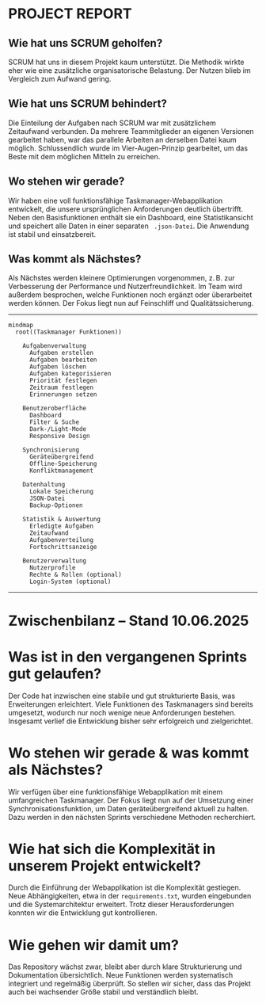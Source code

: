 # PROJECT REPORT

## Wie hat uns SCRUM geholfen?
SCRUM hat uns in diesem Projekt kaum unterstützt. Die Methodik wirkte eher wie eine zusätzliche organisatorische Belastung. Der Nutzen blieb im Vergleich zum Aufwand gering.

## Wie hat uns SCRUM behindert?
Die Einteilung der Aufgaben nach SCRUM war mit zusätzlichem Zeitaufwand verbunden. Da mehrere Teammitglieder an eigenen Versionen gearbeitet haben, war das parallele Arbeiten an derselben Datei kaum möglich. Schlussendlich wurde im Vier-Augen-Prinzip gearbeitet, um das Beste mit dem möglichen Mitteln zu erreichen.

## Wo stehen wir gerade?
Wir haben eine voll funktionsfähige Taskmanager-Webapplikation entwickelt, die unsere ursprünglichen Anforderungen deutlich übertrifft. Neben den Basisfunktionen enthält sie ein Dashboard, eine Statistikansicht und speichert alle Daten in einer separaten ` .json-Datei`. Die Anwendung ist stabil und einsatzbereit.

## Was kommt als Nächstes?
Als Nächstes werden kleinere Optimierungen vorgenommen, z. B. zur Verbesserung der Performance und Nutzerfreundlichkeit. Im Team wird außerdem besprochen, welche Funktionen noch ergänzt oder überarbeitet werden können. Der Fokus liegt nun auf Feinschliff und Qualitätssicherung.

---
```mermaid
mindmap
  root((Taskmanager Funktionen))
  
    Aufgabenverwaltung
      Aufgaben erstellen
      Aufgaben bearbeiten
      Aufgaben löschen
      Aufgaben kategorisieren
      Priorität festlegen
      Zeitraum festlegen
      Erinnerungen setzen

    Benutzeroberfläche
      Dashboard
      Filter & Suche
      Dark-/Light-Mode
      Responsive Design

    Synchronisierung
      Geräteübergreifend
      Offline-Speicherung
      Konfliktmanagement

    Datenhaltung
      Lokale Speicherung
      JSON-Datei
      Backup-Optionen

    Statistik & Auswertung
      Erledigte Aufgaben
      Zeitaufwand
      Aufgabenverteilung
      Fortschrittsanzeige

    Benutzerverwaltung
      Nutzerprofile
      Rechte & Rollen (optional)
      Login-System (optional)

```
---

# Zwischenbilanz – Stand 10.06.2025

# Was ist in den vergangenen Sprints gut gelaufen?
Der Code hat inzwischen eine stabile und gut strukturierte Basis, was Erweiterungen erleichtert. Viele Funktionen des Taskmanagers sind bereits umgesetzt, wodurch nur noch wenige neue Anforderungen bestehen. Insgesamt verlief die Entwicklung bisher sehr erfolgreich und zielgerichtet.

# Wo stehen wir gerade & was kommt als Nächstes?
Wir verfügen über eine funktionsfähige Webapplikation mit einem umfangreichen Taskmanager. Der Fokus liegt nun auf der Umsetzung einer Synchronisationsfunktion, um Daten geräteübergreifend aktuell zu halten. Dazu werden in den nächsten Sprints verschiedene Methoden recherchiert.

# Wie hat sich die Komplexität in unserem Projekt entwickelt?
Durch die Einführung der Webapplikation ist die Komplexität gestiegen. Neue Abhängigkeiten, etwa in der `requirements.txt`, wurden eingebunden und die Systemarchitektur erweitert. Trotz dieser Herausforderungen konnten wir die Entwicklung gut kontrollieren.

# Wie gehen wir damit um?
Das Repository wächst zwar, bleibt aber durch klare Strukturierung und Dokumentation übersichtlich. Neue Funktionen werden systematisch integriert und regelmäßig überprüft. So stellen wir sicher, dass das Projekt auch bei wachsender Größe stabil und verständlich bleibt.
